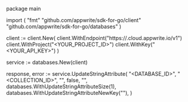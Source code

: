 package main

import (
    "fmt"
    "github.com/appwrite/sdk-for-go/client"
    "github.com/appwrite/sdk-for-go/databases"
)

client := client.New(
    client.WithEndpoint("https://<REGION>.cloud.appwrite.io/v1")
    client.WithProject("<YOUR_PROJECT_ID>")
    client.WithKey("<YOUR_API_KEY>")
)

service := databases.New(client)

response, error := service.UpdateStringAttribute(
    "<DATABASE_ID>",
    "<COLLECTION_ID>",
    "",
    false,
    "<DEFAULT>",
    databases.WithUpdateStringAttributeSize(1),
    databases.WithUpdateStringAttributeNewKey(""),
)
